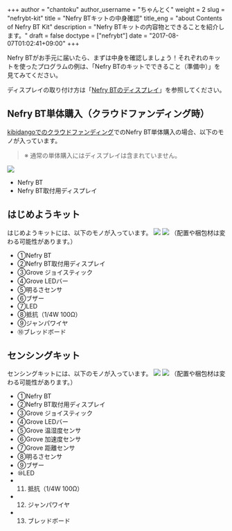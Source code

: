 +++
author = "chantoku"
author_username = "ちゃんとく"
weight = 2
slug = "nefrybt-kit"
title = "Nefry BTキットの中身確認"
title_eng = "about Contents of Nefry BT Kit"
description = "Nefry BTキットの内容物とできることを紹介します。"
draft = false
doctype = ["nefrybt"]
date = "2017-08-07T01:02:41+09:00"
+++

Nefry BTがお手元に届いたら、まずは中身を確認しましょう！それぞれのキットを使ったプログラムの例は、「Nefry BTのキットでできること（準備中）」を見てみてください。

ディスプレイの取り付け方は「[Nefry BTのディスプレイ](/docs/nefrybt-display)」を参照してください。

## Nefry BT単体購入（クラウドファンディング時）
[kibidangoでのクラウドファンディング](https://kibidango.com/513)でのNefry BT単体購入の場合、以下のモノが入っています。

>※ 通常の単体購入にはディスプレイは含まれていません。

![](/img/docs/nefrybt/nefry.png)

- Nefry BT
- Nefry BT取付用ディスプレイ

## はじめようキット
はじめようキットには、以下のモノが入っています。
![](/img/docs/nefrybt/starter_kit.png)
![](/img/docs/nefrybt/contents.png)
（配置や梱包材は変わる可能性があります。）

- ①Nefry BT
- ②Nefry BT取付用ディスプレイ
- ③Grove ジョイスティック
- ④Grove LEDバー
- ⑤明るさセンサ
- ⑥ブザー
- ⑦LED
- ⑧抵抗（1/4W 100Ω）
- ⑨ジャンパワイヤ
- ⑩ブレッドボード

## センシングキット
センシングキットには、以下のモノが入っています。
![](/img/docs/nefrybt/sensor_kit.png)
![](/img/docs/nefrybt/contents2.png)
（配置や梱包材は変わる可能性があります。）

- ①Nefry BT
- ②Nefry BT取付用ディスプレイ
- ③Grove ジョイスティック
- ④Grove LEDバー
- ⑤Grove 温湿度センサ
- ⑥Grove 加速度センサ
- ⑦Grove 距離センサ
- ⑧明るさセンサ
- ⑨ブザー
- ⑩LED
- 11. 抵抗（1/4W 100Ω）
- 12. ジャンパワイヤ
- 13. ブレッドボード

